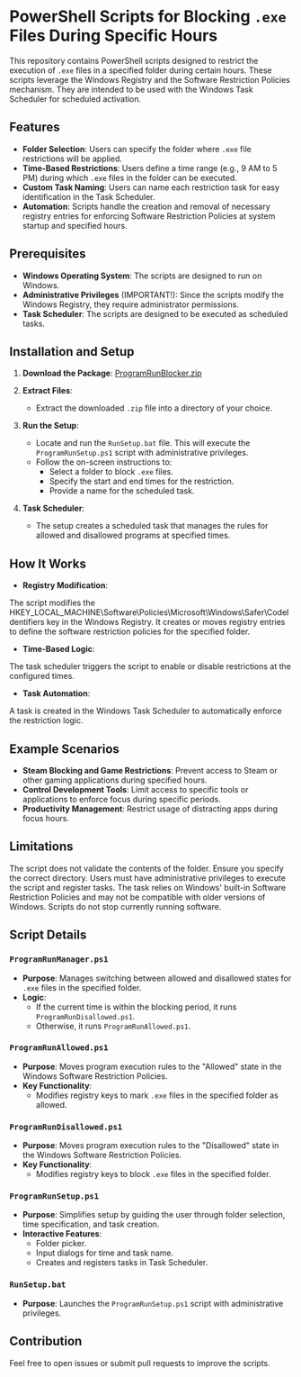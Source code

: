 # PowerShell Scripts for Blocking `.exe` Files During Specific Hours

This repository contains PowerShell scripts designed to restrict the execution of `.exe` files in a specified folder during certain hours. These scripts leverage the Windows Registry and the Software Restriction Policies mechanism. They are intended to be used with the Windows Task Scheduler for scheduled activation.

## Features

- **Folder Selection**: Users can specify the folder where `.exe` file restrictions will be applied.
- **Time-Based Restrictions**: Users define a time range (e.g., 9 AM to 5 PM) during which `.exe` files in the folder can be executed.
- **Custom Task Naming**: Users can name each restriction task for easy identification in the Task Scheduler.
- **Automation**: Scripts handle the creation and removal of necessary registry entries for enforcing Software Restriction Policies at system startup and specified hours.

## Prerequisites

- **Windows Operating System**: The scripts are designed to run on Windows.
- **Administrative Privileges** (IMPORTANT!): Since the scripts modify the Windows Registry, they require administrator permissions.
- **Task Scheduler**: The scripts are designed to be executed as scheduled tasks.

## Installation and Setup

1. **Download the Package**:
  [ProgramRunBlocker.zip](https://github.com/user-attachments/files/17966599/ProgramRunBlocker.zip)

2. **Extract Files**:
   - Extract the downloaded `.zip` file into a directory of your choice.

3. **Run the Setup**:
   - Locate and run the `RunSetup.bat` file. This will execute the `ProgramRunSetup.ps1` script with administrative privileges.
   - Follow the on-screen instructions to:
     - Select a folder to block `.exe` files.
     - Specify the start and end times for the restriction.
     - Provide a name for the scheduled task.

4. **Task Scheduler**:
   - The setup creates a scheduled task that manages the rules for allowed and disallowed programs at specified times.

## How It Works
- **Registry Modification**:

The script modifies the HKEY_LOCAL_MACHINE\Software\Policies\Microsoft\Windows\Safer\CodeIdentifiers key in the Windows Registry.
It creates or moves registry entries to define the software restriction policies for the specified folder.
- **Time-Based Logic**:

The task scheduler triggers the script to enable or disable restrictions at the configured times.
- **Task Automation**:

A task is created in the Windows Task Scheduler to automatically enforce the restriction logic.

## Example Scenarios

- **Steam Blocking and Game Restrictions**: Prevent access to Steam or other gaming applications during specified hours.
- **Control Development Tools**: Limit access to specific tools or applications to enforce focus during specific periods.
- **Productivity Management**: Restrict usage of distracting apps during focus hours.

## Limitations
The script does not validate the contents of the folder. Ensure you specify the correct directory.
Users must have administrative privileges to execute the script and register tasks.
The task relies on Windows' built-in Software Restriction Policies and may not be compatible with older versions of Windows. 
Scripts do not stop currently running software.

## Script Details

### `ProgramRunManager.ps1`
- **Purpose**: Manages switching between allowed and disallowed states for `.exe` files in the specified folder.
- **Logic**:
  - If the current time is within the blocking period, it runs `ProgramRunDisallowed.ps1`.
  - Otherwise, it runs `ProgramRunAllowed.ps1`.

### `ProgramRunAllowed.ps1`
- **Purpose**: Moves program execution rules to the "Allowed" state in the Windows Software Restriction Policies.
- **Key Functionality**:
  - Modifies registry keys to mark `.exe` files in the specified folder as allowed.

### `ProgramRunDisallowed.ps1`
- **Purpose**: Moves program execution rules to the "Disallowed" state in the Windows Software Restriction Policies.
- **Key Functionality**:
  - Modifies registry keys to block `.exe` files in the specified folder.

### `ProgramRunSetup.ps1`
- **Purpose**: Simplifies setup by guiding the user through folder selection, time specification, and task creation.
- **Interactive Features**:
  - Folder picker.
  - Input dialogs for time and task name.
  - Creates and registers tasks in Task Scheduler.

### `RunSetup.bat`
- **Purpose**: Launches the `ProgramRunSetup.ps1` script with administrative privileges.
  
## Contribution
Feel free to open issues or submit pull requests to improve the scripts.
